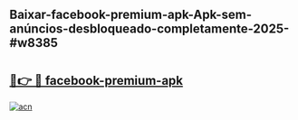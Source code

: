 ## Baixar-facebook-premium-apk-Apk-sem-anúncios-desbloqueado-completamente-2025-#w8385

# <h2><a href="https://ainizakaria.my?title=facebook-premium-apk&ref=20M">🔗👉 🔴 facebook-premium-apk</a></h2>

[![acn](https://github.com/user-attachments/assets/0f9c940e-d8b0-45ae-aac7-cd30a18b3e1c)](https://ainizakaria.my?title=facebook-premium-apk&ref=20M)

